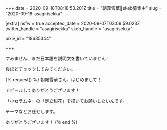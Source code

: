 +++
date = 2020-09-18T08:18:53.201Z
title = "朝霧雪華🔞skeb募集中"
slug = "2020-09-18-asagirisekka"

[extra]
nsfw = true
accepted_date = 2020-09-07T03:09:59.023Z
twitter_handle = "asagirisekka"
skeb_handle = "asagirisekka"

pixiv_id = "18635344"

+++

すみません、まだ日本語を説明文を書いていません！

後ほどチェックしてみてください。

{% request() %}
朝霧雪華さん、はじめまして！

アピールしてありがとうございます！

「小女ラムネ」の「足立甜花」を描いてお願いしたいんです。

テーマなどお任せします。

ありがとうございます！
{% end %}
